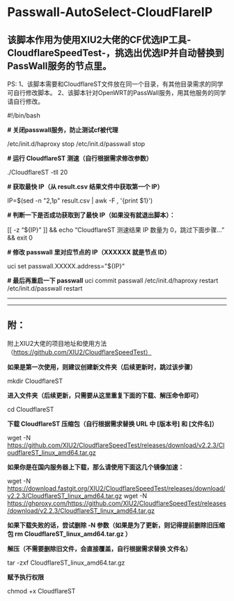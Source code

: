 # Passwall-AutoSelect-CloudFIareIP

## 该脚本作用为使用XIU2大佬的CF优选IP工具-CloudflareSpeedTest-，挑选出优选IP并自动替换到PassWall服务的节点里。
PS:
1、该脚本需要和CloudflareST文件放在同一个目录，有其他目录需求的同学可自行修改脚本。
2、该脚本针对OpenWRT的PassWall服务，用其他服务的同学请自行修改。



#!/bin/bash

**# 关闭passwall服务，防止测试cf被代理**

/etc/init.d/haproxy stop
/etc/init.d/passwall stop

**# 运行 CloudflareST 测速（自行根据需求修改参数）**

./CloudflareST -tll 20

**# 获取最快 IP（从 result.csv 结果文件中获取第一个 IP）**

IP=$(sed -n "2,1p" result.csv | awk -F , '{print $1}')

**# 判断一下是否成功获取到了最快 IP（如果没有就退出脚本）：**

[[ -z “${IP}” ]] && echo “CloudflareST 测速结果 IP 数量为 0，跳过下面步骤…” && exit 0

**# 修改 passwall 里对应节点的 IP（XXXXXX 就是节点 ID）**

uci set passwall.XXXXX.address="${IP}"

**# 最后再重启一下 passwall**
uci commit passwall
/etc/init.d/haproxy restart
/etc/init.d/passwall restart

***
***
## 附：
附上XIU2大佬的项目地址和使用方法（https://github.com/XIU2/CloudflareSpeedTest）

**如果是第一次使用，则建议创建新文件夹（后续更新时，跳过该步骤）**

mkdir CloudflareST

**进入文件夹（后续更新，只需要从这里重复下面的下载、解压命令即可）**

cd CloudflareST

**下载 CloudflareST 压缩包（自行根据需求替换 URL 中 [版本号] 和 [文件名]）**

wget -N https://github.com/XIU2/CloudflareSpeedTest/releases/download/v2.2.3/CloudflareST_linux_amd64.tar.gz

**如果你是在国内服务器上下载，那么请使用下面这几个镜像加速：**

wget -N https://download.fastgit.org/XIU2/CloudflareSpeedTest/releases/download/v2.2.3/CloudflareST_linux_amd64.tar.gz
wget -N https://ghproxy.com/https://github.com/XIU2/CloudflareSpeedTest/releases/download/v2.2.3/CloudflareST_linux_amd64.tar.gz

**如果下载失败的话，尝试删除 -N 参数（如果是为了更新，则记得提前删除旧压缩包 rm CloudflareST_linux_amd64.tar.gz ）**

**解压（不需要删除旧文件，会直接覆盖，自行根据需求替换 文件名）**

tar -zxf CloudflareST_linux_amd64.tar.gz

**赋予执行权限**

chmod +x CloudflareST
